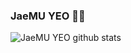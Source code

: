 ### JaeMU YEO 👨‍💻

![JaeMU YEO github stats](https://github-readme-stats.vercel.app/api?username=jaemuYeo&show_icons=true)

<!--
**jaemuYeo/jaemuYeo** is a ✨ _special_ ✨ repository because its `README.md` (this file) appears on your GitHub profile.

Here are some ideas to get you started:

- 🔭 I’m currently working on ...
- 🌱 I’m currently learning ...
- 👯 I’m looking to collaborate on ...
- 🤔 I’m looking for help with ...
- 💬 Ask me about ...
- 📫 How to reach me: ...
- 😄 Pronouns: ...
- ⚡ Fun fact: ...
-->
